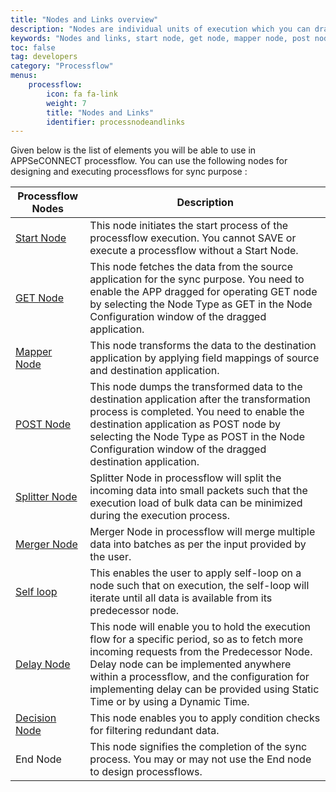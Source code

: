 ```yaml
---
title: "Nodes and Links overview"
description: "Nodes are individual units of execution which you can drag and drop in the ProcessFlow Designer to generate a data integration pipeline. A node performs a set of operations to the data to ensure the execution goes through various modules of execution unit to give you the result you desire."
keywords: "Nodes and links, start node, get node, mapper node, post node, splitter node, merger node, self node, delay node, decision node"
toc: false
tag: developers
category: "Processflow"
menus: 
    processflow:
        icon: fa fa-link
        weight: 7
        title: "Nodes and Links" 
        identifier: processnodeandlinks 
---
```


Given below is the list of elements you will be able to use in APPSeCONNECT processflow. You can use the following nodes for designing and executing processflows for sync purpose :

|Processflow Nodes|Description|
|------------------|----------------|
|[Start Node](/processflow/working-with-Start-Node/)| This node initiates the start process of the processflow execution. You cannot SAVE or execute a processflow without a Start Node.|
|[GET Node](/processflow/processflow-app/)|This node fetches the data from the source application for the sync purpose. You need to enable the APP dragged for operating GET node by selecting the Node Type as GET in the Node Configuration window of the dragged application.|
|[Mapper Node](/processflow/working-with-mapper/)| This node transforms the data to the destination application by applying field mappings of source and destination application.|
|[POST Node](/processflow/processflow-app/)| This node dumps the transformed data to the destination application after the transformation process is completed. You need to enable the destination application as POST node by selecting the Node Type as POST in the Node Configuration window of the dragged destination application.|
|[Splitter Node](/processflow/working-with-processflow-splitter/)|Splitter Node in processflow will split the incoming data into small packets such that the execution load of bulk data can be minimized during the execution process.|
|[Merger Node](/processflow/working-with-revamped-merger/)|Merger Node in processflow will merge multiple data into batches as per the input provided by the user.|
|[Self loop](/processflow/working-with-processflow-selfloop/)|This enables the user to apply self-loop on a node such that on execution, the self-loop will iterate until all data is available from its predecessor node.|
|[Delay Node](/processflow/working-with-processflow-delay/)| This node will enable you to hold the execution flow for a specific period, so as to fetch more incoming requests from the Predecessor Node. Delay node can be implemented anywhere within a processflow, and the configuration for implementing delay can be provided using Static Time or by using a Dynamic Time.|
|[Decision Node](/processflow/working-with-decision/)|This node enables you to apply condition checks for filtering redundant data.|
|End Node| This node signifies the completion of the sync process. You may or may not use the End node to design processflows.|
